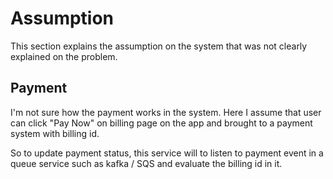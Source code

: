# Assumption

This section explains the assumption on the system
that was not clearly explained on the problem.

## Payment

I'm not sure how the payment works in the system.
Here I assume that user can click "Pay Now" on billing page
on the app and brought to a payment system with billing id.

So to update payment status, this service will
to listen to payment event in a queue service such
as kafka / SQS and evaluate the billing id in it.